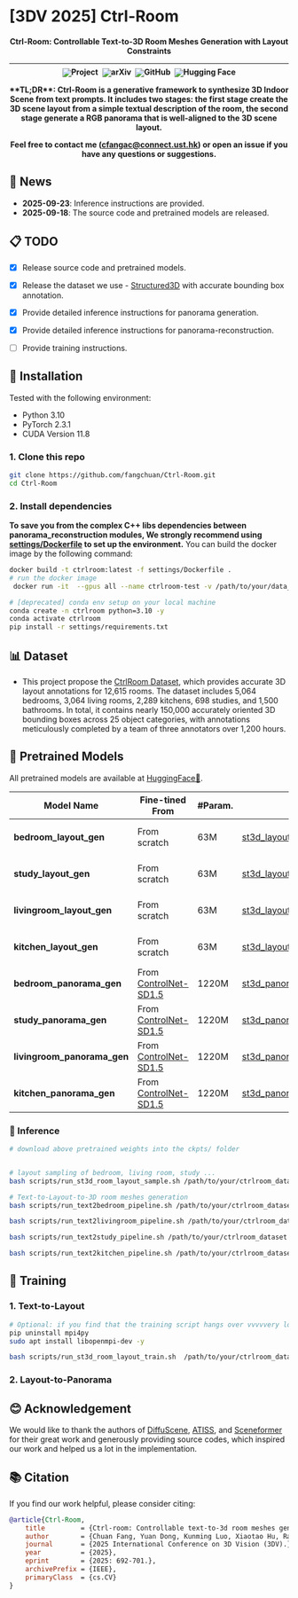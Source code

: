# [3DV 2025] Ctrl-Room

<h4 align="center">


Ctrl-Room: Controllable Text-to-3D Room Meshes Generation with Layout Constraints

<hr style="margin-top: 0; margin-bottom: 8px;">
<div align="center" style="margin-top: 0; padding-top: 0; line-height: 1;">
    <a href="https://fangchuan.github.io/ctrl-room.github.io" target="_blank" style="margin: 2px;"><img alt="Project"
    src="https://img.shields.io/badge/🌐%20Project-CtrlRoom-ffc107?color=42a5f5&logoColor=white" style="display: inline-block; vertical-align: middle;"/></a>
    <a href="https://arxiv.org/abs/2310.03602" target="_blank" style="margin: 2px;"><img alt="arXiv"
    src="https://img.shields.io/badge/arXiv-CtrlRoom-b31b1b?logo=arxiv&logoColor=white" style="display: inline-block; vertical-align: middle;"/></a>
    <a href="https://github.com/fangchuan/Ctrl-Room" target="_blank" style="margin: 2px;"><img alt="GitHub"
    src="https://img.shields.io/badge/GitHub-CtrlRoom-24292e?logo=github&logoColor=white" style="display: inline-block; vertical-align: middle;"/></a>
    <a href="https://huggingface.co/Chuan99/Ctrl-Room" target="_blank" style="margin: 2px;"><img alt="Hugging Face"
    src="https://img.shields.io/badge/%F0%9F%A4%97%20Hugging%20Face-CtrlRoom-ffc107?color=ffc107&logoColor=white" style="display: inline-block; vertical-align: middle;"/></a>
</div>


<p>**TL;DR**: Ctrl-Room is a generative framework to synthesize 3D Indoor Scene from text prompts. It includes two stages: the first stage create the 3D scene layout from a simple textual description of the room, the second stage generate a RGB panorama that is well-aligned to the 3D scene layout.</p>

Feel free to contact me (cfangac@connect.ust.hk) or open an issue if you have any questions or suggestions.

## 📢 News

- **2025-09-23**: Inference instructions are provided.
- **2025-09-18**: The source code and pretrained models are released.


## 📋 TODO

- [x] Release source code and pretrained models.
- [x] Release the dataset we use - [Structured3D]() with accurate bounding box annotation.
- [x] Provide detailed inference instructions for panorama generation.
- [x] Provide detailed inference instructions for panorama-reconstruction.
- [ ] Provide training instructions.


## 🔧 Installation

Tested with the following environment:
* Python 3.10
* PyTorch 2.3.1
* CUDA Version 11.8

### 1. Clone this repo
```bash
git clone https://github.com/fangchuan/Ctrl-Room.git
cd Ctrl-Room

```
### 2. Install dependencies
**To save you from the complex C++ libs dependencies between panorama_reconstruction modules, We strongly recommend using [settings/Dockerfile](settings/Dockerfile) to set up the environment.** You can build the docker image by the following command:
```bash
docker build -t ctrlroom:latest -f settings/Dockerfile .
# run the docker image
 docker run -it  --gpus all --name ctrlroom-test -v /path/to/your/data_and_code:/path/to/your/data_and_code ctrlroom:latest /bin/bash

# [deprecated] conda env setup on your local machine
conda create -n ctrlroom python=3.10 -y
conda activate ctrlroom
pip install -r settings/requirements.txt
```


## 📊 Dataset

- This project propose the [CtrlRoom Dataset](https://huggingface.co/datasets/Chuan99/Ctrl-Room-Dataset), which provides accurate 3D layout annotations for 12,615 rooms. The dataset includes 5,064 bedrooms, 3,064 living rooms, 2,289 kitchens, 698 studies, and 1,500 bathrooms. In total, it contains nearly 150,000 accurately oriented 3D bounding boxes across 25 object categories, with annotations meticulously completed by a team of three annotators over 1,200 hours.

## 🤗 Pretrained Models

All pretrained models are available at [HuggingFace🤗](https://huggingface.co/Chuan99/Ctrl-Room).

| **Model Name**                | **Fine-tined From** | **#Param.** | **Link** | **Note** |
|-------------------------------|---------------------|-------------|----------|----------|
| **bedroom_layout_gen**                   | From scratch                    | 63M            | [st3d_layout_bedroom](https://huggingface.co/Chuan99/Ctrl-Room/blob/main/st3d_layout_bedroom.pt)         | Text-to-Bedroom-Layout         |
| **study_layout_gen**                   | From scratch                    | 63M            | [st3d_layout_study](https://huggingface.co/Chuan99/Ctrl-Room/blob/main/st3d_layout_study.pt)         | Text-to-Study-Layout         |
| **livingroom_layout_gen**                   | From scratch                    | 63M            | [st3d_layout_livingroom](https://huggingface.co/Chuan99/Ctrl-Room/blob/main/st3d_layout_livingroom.pt)         | Text-to-Livingroom-Layout         |
| **kitchen_layout_gen**                   | From scratch                    | 63M            | [st3d_layout_kitchen](https://huggingface.co/Chuan99/Ctrl-Room/blob/main/st3d_layout_kitchen.pt)         | Text-to-Kitchen-Layout         |
| **bedroom_panorama_gen**                   | From [ControlNet-SD1.5](https://github.com/lllyasviel/ControlNet-v1-1-nightly?tab=readme-ov-file#controlnet-11-segmentation)                    | 1220M            | [st3d_panorama_bedroom](https://huggingface.co/Chuan99/Ctrl-Room/blob/main/st3d_panorama_bedroom.ckpt)         | 3D Layout-to-Panorama         |
| **study_panorama_gen**                   | From [ControlNet-SD1.5](https://github.com/lllyasviel/ControlNet-v1-1-nightly?tab=readme-ov-file#controlnet-11-segmentation)                    | 1220M            | [st3d_panorama_study](https://huggingface.co/Chuan99/Ctrl-Room/blob/main/st3d_panorama_study.ckpt)         | 3D Layout-to-Panorama         |
| **livingroom_panorama_gen**                   | From [ControlNet-SD1.5](https://github.com/lllyasviel/ControlNet-v1-1-nightly?tab=readme-ov-file#controlnet-11-segmentation)                    | 1220M            | [st3d_panorama_livingroom](https://huggingface.co/Chuan99/Ctrl-Room/blob/main/st3d_panorama_livingroom.ckpt)         | 3D Layout-to-Panorama         |
| **kitchen_panorama_gen**                   | From [ControlNet-SD1.5](https://github.com/lllyasviel/ControlNet-v1-1-nightly?tab=readme-ov-file#controlnet-11-segmentation)                    | 1220M            | [st3d_panorama_kitchen](https://huggingface.co/Chuan99/Ctrl-Room/blob/main/st3d_panorama_kitchen.ckpt)         | 3D Layout-to-Panorama         |

### 🚀 Inference

```bash
# download above pretrained weights into the ckpts/ folder


# layout sampling of bedroom, living room, study ...
bash scripts/run_st3d_room_layout_sample.sh /path/to/your/ctrlroom_dataset /output_layout_samples

# Text-to-Layout-to-3D room meshes generation
bash scripts/run_text2bedroom_pipeline.sh /path/to/your/ctrlroom_dataset /output_pano_samples

bash scripts/run_text2livingroom_pipeline.sh /path/to/your/ctrlroom_dataset /output_pano_samples

bash scripts/run_text2study_pipeline.sh /path/to/your/ctrlroom_dataset /output_pano_samples

bash scripts/run_text2kitchen_pipeline.sh /path/to/your/ctrlroom_dataset /output_pano_samples

```

## 🦾 Training
### 1. Text-to-Layout

```bash
# Optional: if you find that the training script hangs over vvvvvery long time once running the train script, you might need to uninstall mip4py and install liibopenmpi-dev
pip uninstall mpi4py
sudo apt install libopenmpi-dev -y 

bash scripts/run_st3d_room_layout_train.sh  /path/to/your/ctrlroom_dataset /log_layout_training 
```

### 2. Layout-to-Panorama


## 😊 Acknowledgement
We would like to thank the authors of [DiffuScene](https://tangjiapeng.github.io/projects/DiffuScene/), [ATISS](https://github.com/nv-tlabs/ATISS), and [Sceneformer](https://github.com/cy94/sceneformer) for their great work and generously providing source codes, which inspired our work and helped us a lot in the implementation.


## 📚 Citation
If you find our work helpful, please consider citing:
```bibtex
@article{Ctrl-Room,
    title         = {Ctrl-room: Controllable text-to-3d room meshes generation with layout constraints},
    author        = {Chuan Fang, Yuan Dong, Kunming Luo, Xiaotao Hu, Rakesh Shrestha, Ping Tan},
    journal       = {2025 International Conference on 3D Vision (3DV).},
    year          = {2025},
    eprint        = {2025: 692-701.},
    archivePrefix = {IEEE},
    primaryClass  = {cs.CV}
}

```